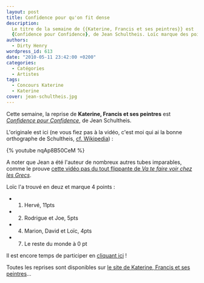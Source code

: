 ```yaml
---
layout: post
title: Confidence pour qu'on fit dense
description:
  Le titre de la semaine de {{Katerine, Francis et ses peintres}} est
  {Confidence pour Confidence}, de Jean Schultheis. Loïc marque des points !
authors:
  - Dirty Henry
wordpress_id: 613
date: "2010-05-11 23:42:00 +0200"
categories:
  - Catégories
  - Artistes
tags:
  - Concours Katerine
  - Katerine
cover: jean-schultheis.jpg
---
```


Cette semaine, la reprise de **Katerine, Francis et ses peintres** est
[_Confidence pour Confidence_](http://www.katerinefrancisetsespeintres.com/19.html),
de Jean Schultheis.

L'originale est ici (ne vous fiez pas à la vidéo, c'est moi qui ai la bonne
orthographe de Schultheis,
[cf. Wikipedia](http://fr.wikipedia.org/wiki/Jean_Schultheis)) :

{% youtube nqAp8B50CeM %}

A noter que Jean a été l'auteur de nombreux autres tubes imparables, comme le
prouve
[cette vidéo pas du tout flippante de _Va te faire voir chez les Grecs_](http://www.dailymotion.com/video/x8t56o_jean-schultheis-va-te-faire-voir-ch_music).

Loïc l'a trouvé en deuz et marque 4 points :

- 1. Hervé, 11pts
- 2. Rodrigue et Joe, 5pts
- 4. Marion, David et Loïc, 4pts
- 7. Le reste du monde à 0 pt

Il est encore temps de participer en [cliquant ici](569) !

Toutes les reprises sont disponibles sur
[le site de Katerine, Francis et ses peintres](http://www.katerinefrancisetsespeintres.com/)…
